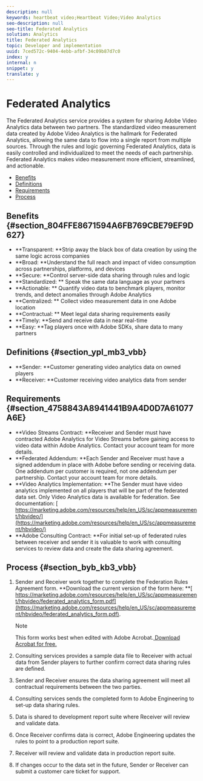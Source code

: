 ```yaml
---
description: null
keywords: heartbeat video;Heartbeat Video;Video Analytics
seo-description: null
seo-title: Federated Analytics
solution: Analytics
title: Federated Analytics
topic: Developer and implementation
uuid: 7ced572c-9404-4ebb-afbf-34c09b87d7c0
index: y
internal: n
snippet: y
translate: y
---
```


# Federated Analytics

The Federated Analytics service provides a system for sharing Adobe Video Analytics data between two partners. The standardized video measurement data created by Adobe Video Analytics is the hallmark for Federated Analytics, allowing the same data to flow into a single report from multiple sources. Through the rules and logic governing Federated Analytics, data is easily controlled and individualized to meet the needs of each partnership. Federated Analytics makes video measurement more efficient, streamlined, and actionable.


* [ Benefits](#concept_76411F699D6F4384A86924C3E8C0AB4B/section_804FFE8671594A6FB769CBE79EF9D627)
* [ Definitions](#concept_76411F699D6F4384A86924C3E8C0AB4B/section_ypl_mb3_vbb)
* [ Requirements](#concept_76411F699D6F4384A86924C3E8C0AB4B/section_4758843A8941441B9A4D0D7A61077A6E)
* [ Process](#concept_76411F699D6F4384A86924C3E8C0AB4B/section_byb_kb3_vbb)


## Benefits {#section_804FFE8671594A6FB769CBE79EF9D627}


* **Transparent: **Strip away the black box of data creation by using the same logic across companies
* **Broad: **Understand the full reach and impact of video consumption across partnerships, platforms, and devices
* **Secure: **Control server-side data sharing through rules and logic
* **Standardized: ** Speak the same data language as your partners
* **Actionable: ** Quantify video data to benchmark players, monitor trends, and detect anomalies through Adobe Analytics
* **Centralized: ** Collect video measurement data in one Adobe location
* **Contractual: ** Meet legal data sharing requirements easily
* **Timely: **Send and receive data in near real-time
* **Easy: **Tag players once with Adobe SDKs, share data to many partners


## Definitions {#section_ypl_mb3_vbb}


* **Sender: **Customer generating video analytics data on owned players
* **Receiver: **Customer receiving video analytics data from sender


## Requirements {#section_4758843A8941441B9A4D0D7A61077A6E}


* **Video Streams Contract: **Receiver and Sender must have contracted Adobe Analytics for Video Streams before gaining access to video data within Adobe Analytics. Contact your account team for more details.
* **Federated Addendum: **Each Sender and Receiver must have a signed addendum in place with Adobe before sending or receiving data. One addendum per customer is required, not one addendum per partnership. Contact your account team for more details.
* **Video Analytics Implementation: **The Sender must have video analytics implemented on all players that will be part of the federated data set. Only Video Analytics data is available for federation. See documentation: [ https://marketing.adobe.com/resources/help/en_US/sc/appmeasurement/hbvideo/](https://marketing.adobe.com/resources/help/en_US/sc/appmeasurement/hbvideo/)
* **Adobe Consulting Contract: **For initial set-up of federated rules between receiver and sender it is valuable to work with consulting services to review data and create the data sharing agreement.


## Process {#section_byb_kb3_vbb}


1. Sender and Receiver work together to complete the Federation Rules Agreement form. **Download the current version of the form here: **[ https://marketing.adobe.com/resources/help/en_US/sc/appmeasurement/hbvideo/federated_analytics_form.pdf](https://marketing.adobe.com/resources/help/en_US/sc/appmeasurement/hbvideo/federated_analytics_form.pdf).

   >[!NOTE]
   >
   >This form works best when edited with Adobe Acrobat.[ Download Acrobat for free.](https://get.adobe.com/reader/)

1. Consulting services provides a sample data file to Receiver with actual data from Sender players to further confirm correct data sharing rules are defined.
1. Sender and Receiver ensures the data sharing agreement will meet all contractual requirements between the two parties.
1. Consulting services sends the completed form to Adobe Engineering to set-up data sharing rules.
1. Data is shared to development report suite where Receiver will review and validate data.
1. Once Receiver confirms data is correct, Adobe Engineering updates the rules to point to a production report suite.
1. Receiver will review and validate data in production report suite.
1. If changes occur to the data set in the future, Sender or Receiver can submit a customer care ticket for support.


